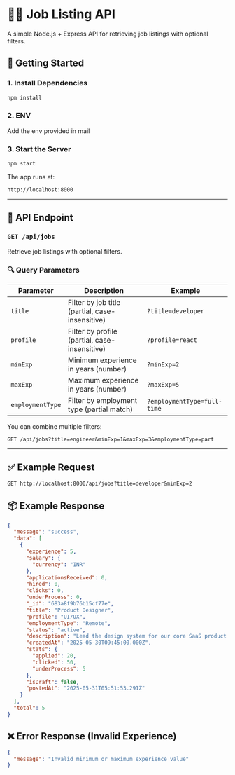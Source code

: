 # 🧑‍💼 Job Listing API

A simple Node.js + Express API for retrieving job listings with optional filters.

## 🚀 Getting Started

### 1. Install Dependencies

```bash
npm install
```

### 2. ENV

Add the env provided in mail

### 3. Start the Server

```bash
npm start
```

The app runs at:

```
http://localhost:8000
```

---

## 📘 API Endpoint

### `GET /api/jobs`

Retrieve job listings with optional filters.

### 🔍 Query Parameters

| Parameter        | Description                                     | Example                     |
| ---------------- | ----------------------------------------------- | --------------------------- |
| `title`          | Filter by job title (partial, case-insensitive) | `?title=developer`          |
| `profile`        | Filter by profile (partial, case-insensitive)   | `?profile=react`            |
| `minExp`         | Minimum experience in years (number)            | `?minExp=2`                 |
| `maxExp`         | Maximum experience in years (number)            | `?maxExp=5`                 |
| `employmentType` | Filter by employment type (partial match)       | `?employmentType=full-time` |

You can combine multiple filters:

```
GET /api/jobs?title=engineer&minExp=1&maxExp=3&employmentType=part
```

---

## ✅ Example Request

```http
GET http://localhost:8000/api/jobs?title=developer&minExp=2
```

## 📦 Example Response

```json
{
  "message": "success",
  "data": [
    {
      "experience": 5,
      "salary": {
        "currency": "INR"
      },
      "applicationsReceived": 0,
      "hired": 0,
      "clicks": 0,
      "underProcess": 0,
      "_id": "683a8f9b76b15cf77e",
      "title": "Product Designer",
      "profile": "UI/UX",
      "employmentType": "Remote",
      "status": "active",
      "description": "Lead the design system for our core SaaS product.",
      "createdAt": "2025-05-30T09:45:00.000Z",
      "stats": {
        "applied": 20,
        "clicked": 50,
        "underProcess": 5
      },
      "isDraft": false,
      "postedAt": "2025-05-31T05:51:53.291Z"
    }
  ],
  "total": 5
}
```

## ❌ Error Response (Invalid Experience)

```json
{
  "message": "Invalid minimum or maximum experience value"
}
```
